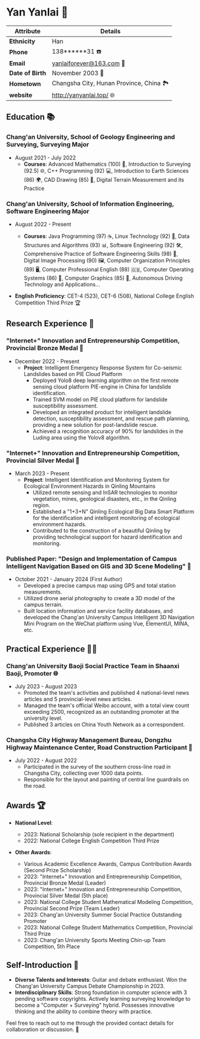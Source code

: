 # Yan Yanlai 🌟

| Attribute         | Details                                                |
| ----------------- | ------------------------------------------------------ |
| **Ethnicity**     | Han                                                    |
| **Phone**         | 138******31 ☎️                                          |
| **Email**         | yanlaiforever@163.com 📧                                |
| **Date of Birth** | November 2003 🎂                                        |
| **Hometown**      | Changsha City, Hunan Province, China 🏞️                 |
| **website**        | http://yanyanlai.top/ 🌐 |

## Education 📚

### Chang'an University, School of Geology Engineering and Surveying, Surveying Major

- August 2021 - July 2022
  - **Courses**: Advanced Mathematics (100) 🧮, Introduction to Surveying (92.5) 🌐, C++ Programming (92) 💻, Introduction to Earth Sciences (86) 🌍, CAD Drawing (85) 📐, Digital Terrain Measurement and its Practice

### Chang'an University, School of Information Engineering, Software Engineering Major

- August 2022 - Present
  - **Courses**: Java Programming (97) ☕, Linux Technology (92) 🐧, Data Structures and Algorithms (93) 📊, Software Engineering (92) 🛠️, Comprehensive Practice of Software Engineering Skills (98) 💼, Digital Image Processing (90) 🖼️, Computer Organization Principles (89) 🖥️, Computer Professional English (88) 🇬🇧, Computer Operating Systems (86) 💾, Computer Graphics (85) 🎨, Autonomous Driving Technology and Applications...

- **English Proficiency**: CET-4 (523), CET-6 (508), National College English Competition Third Prize 🏆

## Research Experience 🧪

### "Internet+" Innovation and Entrepreneurship Competition, Provincial Bronze Medal 🥉

- December 2022 - Present
  - **Project**: Intelligent Emergency Response System for Co-seismic Landslides based on PIE Cloud Platform
    - Deployed Yolo8 deep learning algorithm on the first remote sensing cloud platform PIE-engine in China for landslide identification.
    - Trained SVM model on PIE cloud platform for landslide susceptibility assessment.
    - Developed an integrated product for intelligent landslide detection, susceptibility assessment, and rescue path planning, providing a new solution for post-landslide rescue.
    - Achieved a recognition accuracy of 90% for landslides in the Luding area using the Yolov8 algorithm.

### "Internet+" Innovation and Entrepreneurship Competition, Provincial Silver Medal 🥈

- March 2023 - Present
  - **Project**: Intelligent Identification and Monitoring System for Ecological Environment Hazards in Qinling Mountains
    - Utilized remote sensing and InSAR technologies to monitor vegetation, mines, geological disasters, etc., in the Qinling region.
    - Established a "1+3+N" Qinling Ecological Big Data Smart Platform for the identification and intelligent monitoring of ecological environment hazards.
    - Contributed to the construction of a beautiful Qinling by providing technological support for hazard identification and monitoring.

### Published Paper: "Design and Implementation of Campus Intelligent Navigation Based on GIS and 3D Scene Modeling" 📝

- October 2021 - January 2024 (First Author)
  - Developed a precise campus map using GPS and total station measurements.
  - Utilized drone aerial photography to create a 3D model of the campus terrain.
  - Built location information and service facility databases, and developed the Chang'an University Campus Intelligent 3D Navigation Mini Program on the WeChat platform using Vue, ElementUI, MINA, etc.

## Practical Experience 👨‍💼

### Chang'an University Baoji Social Practice Team in Shaanxi Baoji, Promoter 🌐

- July 2023 - August 2023
  - Promoted the team's activities and published 4 national-level news articles and 5 provincial-level news articles.
  - Managed the team's official Weibo account, with a total view count exceeding 2500, recognized as an outstanding promoter at the university level.
  - Published 3 articles on China Youth Network as a correspondent.

### Changsha City Highway Management Bureau, Dongzhu Highway Maintenance Center, Road Construction Participant 🚧

- July 2022 - August 2022
  - Participated in the survey of the southern cross-line road in Changsha City, collecting over 1000 data points.
  - Responsible for the layout and painting of central line guardrails on the road.

## Awards 🏆

- **National Level**: 
  - 2023: National Scholarship (sole recipient in the department)
  - 2022: National College English Competition Third Prize

- **Other Awards**:
  - Various Academic Excellence Awards, Campus Contribution Awards (Second Prize Scholarship)
  - 2023: "Internet+" Innovation and Entrepreneurship Competition, Provincial Bronze Medal (Leader)
  - 2023: "Internet+" Innovation and Entrepreneurship Competition, Provincial Silver Medal (5th place)
  - 2023: National College Student Mathematical Modeling Competition, Provincial Second Prize (Team Leader)
  - 2023: Chang'an University Summer Social Practice Outstanding Promoter
  - 2023: National College Student Mathematics Competition, Provincial Third Prize
  - 2023: Chang'an University Sports Meeting Chin-up Team Competition, 5th Place

## Self-Introduction 🌟

- **Diverse Talents and Interests**: Guitar and debate enthusiast. Won the Chang'an University Campus Debate Championship in 2023.
- **Interdisciplinary Skills**: Strong foundation in computer science with 3 pending software copyrights. Actively learning surveying knowledge to become a "Computer + Surveying" hybrid. Possesses innovative thinking and the ability to combine theory with practice.

Feel free to reach out to me through the provided contact details for collaboration or discussion. 📩
